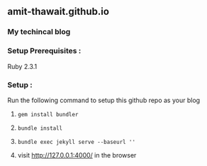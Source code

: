 amit-thawait.github.io
----------------------

### My techincal blog

### Setup Prerequisites :

Ruby 2.3.1

### Setup :

Run the following command to setup this github repo as your blog

1. `gem install bundler`

2. `bundle install`

3. `bundle exec jekyll serve --baseurl ''`

4. visit http://127.0.0.1:4000/ in the browser
